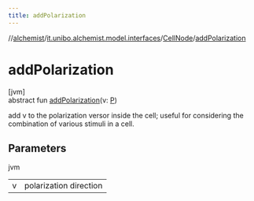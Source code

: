 ```yaml
---
title: addPolarization
---
```

//[alchemist](../../../index.html)/[it.unibo.alchemist.model.interfaces](../index.html)/[CellNode](index.html)/[addPolarization](add-polarization.html)



# addPolarization



[jvm]\
abstract fun [addPolarization](add-polarization.html)(v: [P](../../it.unibo.alchemist.model.implementations.layers/-biomol-gradient-layer/index.html))



add v to the polarization versor inside the cell; useful for considering the combination of various stimuli in a cell.



## Parameters


jvm

| | |
|---|---|
| v | polarization direction |




